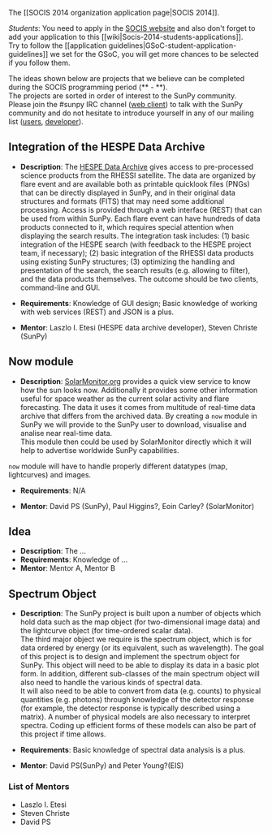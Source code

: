 The [[SOCIS 2014 organization application page|SOCIS 2014]].

*Students*: You need to apply in the 
[SOCIS website](http://sophia.estec.esa.int/socis2014/) and also don't forget to 
add your application to this [[wiki|Socis-2014-students-applications]].  
Try to follow the [[application guidelines|GSoC-student-application-guidelines]] 
we set for the GSoC, you will get more chances to be selected if you follow them.

The ideas shown below are projects that we believe can be completed during the SOCIS 
programming period (** - **).  
The projects are sorted in order of interest to the SunPy community.  
Please join the #sunpy IRC channel ([web client](http://webchat.freenode.net/)) to 
talk with the SunPy community and do not hesitate to introduce yourself in any of our 
mailing list ([users](https://groups.google.com/forum/?fromgroups#!forum/sunpy), 
[developer](https://groups.google.com/forum/?fromgroups#!forum/sunpy-dev)).

## Integration of the HESPE Data Archive
* **Description**: The [HESPE Data Archive](http://hespe.eu/browser) gives access
to pre-processed science products from the RHESSI satellite. 
The data are organized by flare event and are available both as printable quicklook 
files (PNGs) that can be directly displayed in SunPy, and in their original data 
structures and formats (FITS) that may need some additional processing. 
Access is provided through a web interface (REST) that can be used from within SunPy. 
Each flare event can have hundreds of data products connected to it, which requires 
special attention when displaying the search results. 
The integration task includes: 
(1) basic integration of the HESPE search (with feedback to the HESPE project team,
if necessary); 
(2) basic integration of the RHESSI data products using existing SunPy structures; 
(3) optimizing the handling and presentation of the search, the search results 
(e.g. allowing to filter), and the data products themselves. 
The outcome should be two clients, command-line and GUI.

* **Requirements**: Knowledge of GUI design; Basic knowledge of working with web 
services (REST) and JSON is a plus.

* **Mentor**: Laszlo I. Etesi (HESPE data archive developer), Steven Christe (SunPy)

## Now module
* **Description**: [SolarMonitor.org](http://solarmonitor.org) provides a quick view
service to know how the sun looks now. 
Additionally it provides some other information useful for space weather as the 
current solar activity and flare forecasting.
The data it uses it comes from multitude of real-time data archive that differs from
the archived data.
By creating a `now` module in SunPy we will provide to the SunPy user to download, 
visualise and analise near real-time data.  
This module then could be used by SolarMonitor directly which it will help to advertise
worldwide SunPy capabilities.

`now` module will have to handle properly different datatypes (map, lightcurves) and
images.

* **Requirements**: N/A

* **Mentor**: David PS (SunPy), Paul Higgins?, Eoin Carley? (SolarMonitor)

## Idea
* **Description**: The ...
* **Requirements**: Knowledge of ...
* **Mentor**: Mentor A, Mentor B

## Spectrum Object
* **Description**: The SunPy project is built upon a number of objects which hold 
data such as the map object (for two-dimensional image data) and the lightcurve 
object (for time-ordered scalar data).  
The third major object we require is the spectrum object, which is for data ordered 
by energy (or its equivalent, such as wavelength). 
The goal of this project is to design and implement the spectrum object for SunPy. 
This object will need to be able to display its data in a basic plot form. 
In addition, different sub-classes of the main spectrum object will also need to 
handle the various kinds of spectral data.  
It will also need to be able to convert from data (e.g. counts) to physical 
quantities (e.g. photons) through knowledge of the detector response (for example, 
the detector response is typically described using a matrix). 
A number of physical models are also necessary to interpret spectra. 
Coding up efficient forms of these models can also be part of this project if time allows.

* **Requirements**: Basic knowledge of spectral data analysis is a plus.

* **Mentor**: David PS(SunPy) and Peter Young?(EIS)


### List of Mentors
* Laszlo I. Etesi
* Steven Christe
* David PS